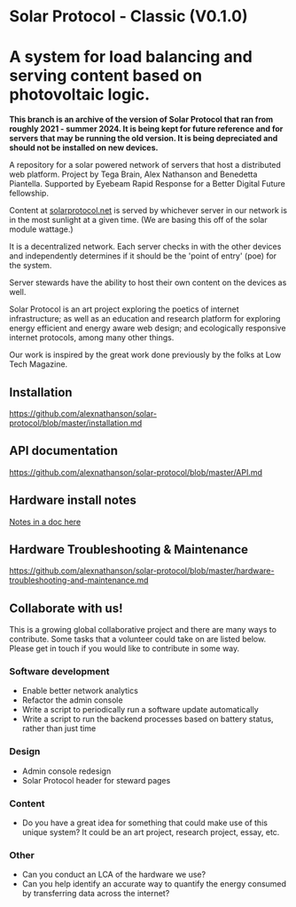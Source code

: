 # Solar Protocol - Classic (V0.1.0)

A system for load balancing and serving content based on photovoltaic logic.
=======

<strong>
This branch is an archive of the version of Solar Protocol that ran from roughly 2021 - summer 2024. It is being kept for future reference and for servers that may be running the old version. It is being depreciated and should not be installed on new devices.
</strong>

A repository for a solar powered network of servers that host a distributed web platform. Project by Tega Brain, Alex Nathanson and Benedetta Piantella. Supported by Eyebeam Rapid Response for a Better Digital Future fellowship.

Content at <a href="http://www.solarprotocol.net">solarprotocol.net</a> is served by whichever server in our network is in the most sunlight at a given time. (We are basing this off of the solar module wattage.)

It is a decentralized network. Each server checks in with the other devices and independently determines if it should be the 'point of entry' (poe) for the system.

Server stewards have the ability to host their own content on the devices as well.

Solar Protocol is an art project exploring the poetics of internet infrastructure; as well as an education and research platform for exploring energy efficient and energy aware web design; and ecologically responsive internet protocols, among many other things.

Our work is inspired by the great work done previously by the folks at Low Tech Magazine.

## Installation

https://github.com/alexnathanson/solar-protocol/blob/master/installation.md

## API documentation

https://github.com/alexnathanson/solar-protocol/blob/master/API.md

## Hardware install notes  

[Notes in a doc here](https://docs.google.com/document/d/1hdcTf9xUmsjRPd3waJEkQf1Bjive8Z6RmyWv_p5n8Is/edit)

## Hardware Troubleshooting & Maintenance

https://github.com/alexnathanson/solar-protocol/blob/master/hardware-troubleshooting-and-maintenance.md

<!-- ### FRONT END
* Code for an energy responsive front end is in test-site folder
* To test, set up a virtual environment and install requirements.txt
 -->

## Collaborate with us!

This is a growing global collaborative project and there are many ways to contribute. Some tasks that a volunteer could take on are listed below. Please get in touch if you would like to contribute in some way.

### Software development

* Enable better network analytics
* Refactor the admin console
* Write a script to periodically run a software update automatically
* Write a script to run the backend processes based on battery status, rather than just time

### Design

* Admin console redesign
* Solar Protocol header for steward pages

### Content

* Do you have a great idea for something that could make use of this unique system? It could be an art project, research project, essay, etc.

### Other

* Can you conduct an LCA of the hardware we use?
* Can you help identify an accurate way to quantify the energy consumed by transferring data across the internet?
